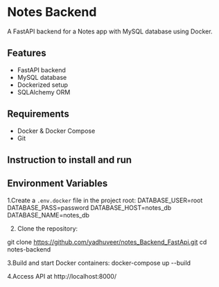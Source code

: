 # Notes Backend

A FastAPI backend for a Notes app with MySQL database using Docker.

## Features
- FastAPI backend
- MySQL database
- Dockerized setup
- SQLAlchemy ORM

## Requirements
- Docker & Docker Compose
- Git

## Instruction to install and run
## Environment Variables
1.Create a `.env.docker` file in the project root:
DATABASE_USER=root
DATABASE_PASS=password
DATABASE_HOST=notes_db
DATABASE_NAME=notes_db  

2. Clone the repository:

git clone  https://github.com/yadhuveer/notes_Backend_FastApi.git
cd notes-backend  

3.Build and start Docker containers:
 docker-compose up --build  

4.Access API at
  http://localhost:8000/

